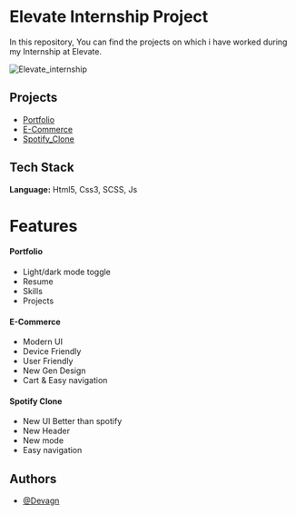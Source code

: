 
# Elevate Internship Project

In this repository,
You can find the projects on which i have worked during my Internship at Elevate.

![Elevate_internship](https://socialify.git.ci/devagn611/Elevate_internship/image?description=1&language=1&name=1&owner=1&theme=Auto)
## Projects

 - [Portfolio]()
 - [E-Commerce]()
 - [Spotify_Clone]()


## Tech Stack

**Language:** Html5, Css3, SCSS, Js

# Features
#### Portfolio

- Light/dark mode toggle
- Resume
- Skills 
- Projects

#### E-Commerce

- Modern UI
- Device Friendly
- User Friendly
- New Gen Design
- Cart & Easy navigation

#### Spotify Clone
- New UI Better than spotify
- New Header
- New mode
- Easy navigation

## Authors

- [@Devagn](https://www.github.com/devagn611)

